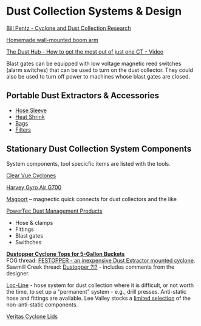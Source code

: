 # Dust Collection Systems & Design

[Bill Pentz - Cyclone and Dust Collection Research](http://billpentz.com/woodworking/cyclone/)

[Homemade wall-mounted boom arm](http://festoolownersgroup.com/festool-jigs-tool-enhancements/homemade-wall0-mounted-boom-arm/)

[The Dust Hub - How to get the most out of just one CT - Video](http://festoolownersgroup.com/festool-jigs-tool-enhancements/the-dust-hub-how-to-get-the-most-out-of-just-one-ct-video/)

Blast gates can be equipped with low voltage magnetic reed switches (alarm switches) that can be used to turn on the dust collector. They could also be used to turn off power to machines whose blast gates are closed.

## Portable Dust Extractors & Accessories

* [Hose Sleeve](https://www.wirecare.com/interest/car-audio/general-wire-cable-protection/flexo-pet/ptn1.50og-flexo-pet-1-1-2-ogre-25-ft-cuts)
* [Heat Shrink]()
* [Bags]()
* [Filters]()

## Stationary Dust Collection System Components

System components, tool specicfic items are listed with the tools.

[Clear Vue Cyclones](http://www.clearvuecyclones.com/)

[Harvey Gyro Air G700](https://www.harveywoodworking.com/products/g700)

[Magport](https://magport.net) – magnectic quick connects for dust collectors and the like

[PowerTec Dust Management Products](http://powertecproducts.com/dust-management/)
* Hose & clamps
* Fittings
* Blast gates
* Swithches

**[Dustopper Cyclone Tops for 5-Gallon Buckets](http://dustopper.com)**  
FOG thread: [FESTOPPER - an inexpensive Dust Extractor mounted cyclone](http://festoolownersgroup.com/festool-jigs-tool-enhancements/festopper-an-inexpensive-dust-extractor-mounted-cyclone/).  
Sawmill Creek thread: [Dustopper ?!?](https://sawmillcreek.org/showthread.php?266218-Dustopper-) - includes comments from the designer.

[Loc-Line](https://www.loc-line.com/products/2-5-vacuum-hose/) - hose system for dust collection where it is difficult, or not worth the time, to set up a "permanent" system - e.g., drill presses. Anti-static hose and fittings are available. Lee Valley stocks a [limited selection](http://www.leevalley.com/US/wood/page.aspx?cat=1,42401,62604&p=58751) of the non-anti-static components.

[Veritas Cyclone Lids](http://www.leevalley.com/en/wood/page.aspx?p=30282) 
